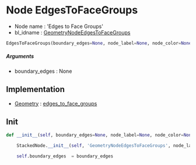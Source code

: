 # Node EdgesToFaceGroups

- Node name : 'Edges to Face Groups'
- bl_idname : [GeometryNodeEdgesToFaceGroups](https://docs.blender.org/api/current/bpy.types.GeometryNodeEdgesToFaceGroups.html)


``` python
EdgesToFaceGroups(boundary_edges=None, node_label=None, node_color=None)
```
##### Arguments

- boundary_edges : None

## Implementation

- [Geometry](/docs/GeoNodes/Geometry.md) : [edges_to_face_groups](/docs/GeoNodes/Geometry.md#edges_to_face_groups)

## Init

``` python
def __init__(self, boundary_edges=None, node_label=None, node_color=None):

    StackedNode.__init__(self, 'GeometryNodeEdgesToFaceGroups', node_label=node_label, node_color=node_color)

    self.boundary_edges  = boundary_edges
```
